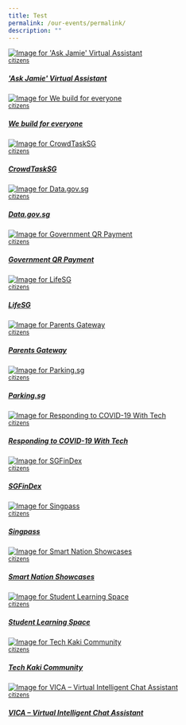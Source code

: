 ```yaml
---
title: Test
permalink: /our-events/permalink/
description: ""
---
```


<section class="bp-section bg-table-grey" id="citizens" style="display: block;">
	<div class="bp-container">
		<div class="row is-multiline"><div class="col is-one-quarter-widescreen is-one-third-desktop is-half-tablet padding--bottom--lg">
						<a href="/products-and-services/ask-jamie/" class="project-link">
		                <img src="https://d33wubrfki0l68.cloudfront.net/f61a669729f94718b8cbe980426210986589a92c/e6a9c/images/programmes/products-and-services/askjamie_thumbnail.jpg" alt="Image for 'Ask Jamie' Virtual Assistant" class="project-image">
		                <div class="project-card">
		                    <div class="project-title margin--bottom--xs">
		                    	<small class="tag is-uppercase padding--bottom--sm">citizens</small>
		                        <h5><b>'Ask Jamie' Virtual Assistant</b></h5>
		                    </div>
		                </div>
		                </a>
		            </div><div class="col is-one-quarter-widescreen is-one-third-desktop is-half-tablet padding--bottom--lg">
						<a href="/products-and-services/building-products-and-services-for-everyone/" class="project-link">
		                <img src="https://d33wubrfki0l68.cloudfront.net/c427de9e8c119cc6986650292c404558b0c11efc/4c33e/images/programmes/products-and-services/we_build_for_everyone.png" alt="Image for We build for everyone" class="project-image">
		                <div class="project-card">
		                    <div class="project-title margin--bottom--xs">
		                    	<small class="tag is-uppercase padding--bottom--sm">citizens</small>
		                        <h5><b>We build for everyone</b></h5>
		                    </div>
		                </div>
		                </a>
		            </div><div class="col is-one-quarter-widescreen is-one-third-desktop is-half-tablet padding--bottom--lg">
						<a href="/products-and-services/crowdtasksg/" class="project-link">
		                <img src="https://d33wubrfki0l68.cloudfront.net/50e8035baeee14402c6c5f7d64d6c87d2470e9ed/096e7/images/programmes/products-and-services/ctsg_thumbnail.jpg" alt="Image for CrowdTaskSG" class="project-image">
		                <div class="project-card">
		                    <div class="project-title margin--bottom--xs">
		                    	<small class="tag is-uppercase padding--bottom--sm">citizens</small>
		                        <h5><b>CrowdTaskSG</b></h5>
		                    </div>
		                </div>
		                </a>
		            </div><div class="col is-one-quarter-widescreen is-one-third-desktop is-half-tablet padding--bottom--lg">
						<a href="/products-and-services/data-gov-sg/" class="project-link">
		                <img src="https://d33wubrfki0l68.cloudfront.net/f5038336be136d613e6e8012a76120ff1330f6d6/7d501/images/programmes/products-and-services/data_gov_sg.png" alt="Image for Data.gov.sg" class="project-image">
		                <div class="project-card">
		                    <div class="project-title margin--bottom--xs">
		                    	<small class="tag is-uppercase padding--bottom--sm">citizens</small>
		                        <h5><b>Data.gov.sg</b></h5>
		                    </div>
		                </div>
		                </a>
		            </div><div class="col is-one-quarter-widescreen is-one-third-desktop is-half-tablet padding--bottom--lg">
						<a href="/products-and-services/government-qr-payment/" class="project-link">
		                <img src="https://d33wubrfki0l68.cloudfront.net/4c0022b59aa37362475e21302a336ab171b8dd8c/3fbf6/images/programmes/products-and-services/governmentqrpayment.png" alt="Image for Government QR Payment" class="project-image">
		                <div class="project-card">
		                    <div class="project-title margin--bottom--xs">
		                    	<small class="tag is-uppercase padding--bottom--sm">citizens</small>
		                        <h5><b>Government QR Payment</b></h5>
		                    </div>
		                </div>
		                </a>
		            </div><div class="col is-one-quarter-widescreen is-one-third-desktop is-half-tablet padding--bottom--lg">
						<a href="/products-and-services/lifesg/" class="project-link">
		                <img src="https://d33wubrfki0l68.cloudfront.net/9180bcd0cf77d337727b8ff12636baceacc0b2df/dde98/images/programmes/products-and-services/lifesg-header.jpg" alt="Image for LifeSG" class="project-image">
		                <div class="project-card">
		                    <div class="project-title margin--bottom--xs">
		                    	<small class="tag is-uppercase padding--bottom--sm">citizens</small>
		                        <h5><b>LifeSG</b></h5>
		                    </div>
		                </div>
		                </a>
		            </div><div class="col is-one-quarter-widescreen is-one-third-desktop is-half-tablet padding--bottom--lg">
						<a href="/products-and-services/parents-gateway/" class="project-link">
		                <img src="https://d33wubrfki0l68.cloudfront.net/56fc7aad3655442b339a0b64891b0bed1b4a729c/c4485/images/programmes/products-and-services/parentsgateway.png" alt="Image for Parents Gateway" class="project-image">
		                <div class="project-card">
		                    <div class="project-title margin--bottom--xs">
		                    	<small class="tag is-uppercase padding--bottom--sm">citizens</small>
		                        <h5><b>Parents Gateway</b></h5>
		                    </div>
		                </div>
		                </a>
		            </div><div class="col is-one-quarter-widescreen is-one-third-desktop is-half-tablet padding--bottom--lg">
						<a href="/products-and-services/parking-sg/" class="project-link">
		                <img src="https://d33wubrfki0l68.cloudfront.net/fee6a00dd83a85cebd043d2d6d1d46ff00d7adb8/7db19/images/programmes/products-and-services/parking_sg.png" alt="Image for Parking.sg" class="project-image">
		                <div class="project-card">
		                    <div class="project-title margin--bottom--xs">
		                    	<small class="tag is-uppercase padding--bottom--sm">citizens</small>
		                        <h5><b>Parking.sg</b></h5>
		                    </div>
		                </div>
		                </a>
		            </div><div class="col is-one-quarter-widescreen is-one-third-desktop is-half-tablet padding--bottom--lg">
						<a href="/products-and-services/responding-to-covid-19-with-tech/" class="project-link">
		                <img src="https://d33wubrfki0l68.cloudfront.net/8103a857449d6adbced4aa4d1bdd6449cf01bf6b/ccb4d/images/programmes/products-and-services/covid_tech.png" alt="Image for Responding to COVID-19 With Tech" class="project-image">
		                <div class="project-card">
		                    <div class="project-title margin--bottom--xs">
		                    	<small class="tag is-uppercase padding--bottom--sm">citizens</small>
		                        <h5><b>Responding to COVID-19 With Tech</b></h5>
		                    </div>
		                </div>
		                </a>
		            </div><div class="col is-one-quarter-widescreen is-one-third-desktop is-half-tablet padding--bottom--lg">
						<a href="/products-and-services/sgfindex/" class="project-link">
		                <img src="https://d33wubrfki0l68.cloudfront.net/2ce7c61c1c9c0f426a1434de5270eb1973f3be0b/c4de1/images/programmes/products-and-services/sgfindex-logo1.png" alt="Image for SGFinDex" class="project-image">
		                <div class="project-card">
		                    <div class="project-title margin--bottom--xs">
		                    	<small class="tag is-uppercase padding--bottom--sm">citizens</small>
		                        <h5><b>SGFinDex</b></h5>
		                    </div>
		                </div>
		                </a>
		            </div><div class="col is-one-quarter-widescreen is-one-third-desktop is-half-tablet padding--bottom--lg">
						<a href="/products-and-services/singpass/" class="project-link">
		                <img src="https://d33wubrfki0l68.cloudfront.net/05562d9b8fade37260a49fd512af40c4a371cd5b/422f6/images/programmes/products-and-services/singpass-thumbnail-new-2.jpg" alt="Image for Singpass" class="project-image">
		                <div class="project-card">
		                    <div class="project-title margin--bottom--xs">
		                    	<small class="tag is-uppercase padding--bottom--sm">citizens</small>
		                        <h5><b>Singpass</b></h5>
		                    </div>
		                </div>
		                </a>
		            </div><div class="col is-one-quarter-widescreen is-one-third-desktop is-half-tablet padding--bottom--lg">
						<a href="/products-and-services/smart-nation-showcases/" class="project-link">
		                <img src="https://d33wubrfki0l68.cloudfront.net/b6a7fe7fe2635b13fa67dff81fd90287942fa76e/1df28/images/programmes/products-and-services/smartnationbuilder.jpg" alt="Image for Smart Nation Showcases" class="project-image">
		                <div class="project-card">
		                    <div class="project-title margin--bottom--xs">
		                    	<small class="tag is-uppercase padding--bottom--sm">citizens</small>
		                        <h5><b>Smart Nation Showcases</b></h5>
		                    </div>
		                </div>
		                </a>
		            </div><div class="col is-one-quarter-widescreen is-one-third-desktop is-half-tablet padding--bottom--lg">
						<a href="/products-and-services/student-learning-space/" class="project-link">
		                <img src="https://d33wubrfki0l68.cloudfront.net/9715247b12d8b2a33197fc33b416b3852c601cb3/6581f/images/programmes/products-and-services/student_learning_space.png" alt="Image for Student Learning Space" class="project-image">
		                <div class="project-card">
		                    <div class="project-title margin--bottom--xs">
		                    	<small class="tag is-uppercase padding--bottom--sm">citizens</small>
		                        <h5><b>Student Learning Space</b></h5>
		                    </div>
		                </div>
		                </a>
		            </div><div class="col is-one-quarter-widescreen is-one-third-desktop is-half-tablet padding--bottom--lg">
						<a href="/products-and-services/tech-kaki-community/" class="project-link">
		                <img src="https://d33wubrfki0l68.cloudfront.net/f642abd6b29b0262aba4f8ac6be8b19ba67ab582/0701c/images/programmes/products-and-services/techkaki-thumbnail.jpg" alt="Image for Tech Kaki Community" class="project-image">
		                <div class="project-card">
		                    <div class="project-title margin--bottom--xs">
		                    	<small class="tag is-uppercase padding--bottom--sm">citizens</small>
		                        <h5><b>Tech Kaki Community</b></h5>
		                    </div>
		                </div>
		                </a>
		            </div><div class="col is-one-quarter-widescreen is-one-third-desktop is-half-tablet padding--bottom--lg">
						<a href="/products-and-services/vica/" class="project-link">
		                <img src="https://d33wubrfki0l68.cloudfront.net/d6e722d224dc620edae5c948c0b622ba81bc2fec/d7948/images/programmes/products-and-services/vica-logo-2.png" alt="Image for VICA – Virtual Intelligent Chat Assistant" class="project-image">
		                <div class="project-card">
		                    <div class="project-title margin--bottom--xs">
		                    	<small class="tag is-uppercase padding--bottom--sm">citizens</small>
		                        <h5><b>VICA – Virtual Intelligent Chat Assistant</b></h5>
		                    </div>
		                </div>
		                </a>
		            </div></div>
	</div>
</section>

<section class="bp-section bg-table-grey" id="business" style="display: none;">
	<div class="bp-container">
		<div class="row is-multiline"><div class="col is-one-quarter-widescreen is-one-third-desktop is-half-tablet padding--bottom--lg">
						<a href="/products-and-services/business-grants-portal/" class="project-link">
		                <img src="https://d33wubrfki0l68.cloudfront.net/fee34404f1bf0264d099816318eeaccfd242f21f/c2aed/images/programmes/products-and-services/businessgrantsportal.png" alt="Image for Business Grants Portal" class="project-image">
		                <div class="project-card">
		                    <div class="project-title margin--bottom--xs">
		                    	<small class="tag is-uppercase padding--bottom--sm">business</small>
		                        <h5><b>Business Grants Portal</b></h5>
		                    </div>
		                </div>
		                </a>
		            </div><div class="col is-one-quarter-widescreen is-one-third-desktop is-half-tablet padding--bottom--lg">
						<a href="/products-and-services/corppass/" class="project-link">
		                <img src="https://d33wubrfki0l68.cloudfront.net/09604565f089ffd2b1fad8e3bfae6a192a3fb9c9/79699/images/programmes/products-and-services/corppass_thumbnail_new.jpg" alt="Image for Corppass" class="project-image">
		                <div class="project-card">
		                    <div class="project-title margin--bottom--xs">
		                    	<small class="tag is-uppercase padding--bottom--sm">business</small>
		                        <h5><b>Corppass</b></h5>
		                    </div>
		                </div>
		                </a>
		            </div><div class="col is-one-quarter-widescreen is-one-third-desktop is-half-tablet padding--bottom--lg">
						<a href="/products-and-services/gobusiness/" class="project-link">
		                <img src="https://d33wubrfki0l68.cloudfront.net/1e3db23d52df0e395b1cb851d78a86fa3beb4c47/a72ec/images/programmes/products-and-services/gbtitleimage.png" alt="Image for GoBusiness Portal" class="project-image">
		                <div class="project-card">
		                    <div class="project-title margin--bottom--xs">
		                    	<small class="tag is-uppercase padding--bottom--sm">business</small>
		                        <h5><b>GoBusiness Portal</b></h5>
		                    </div>
		                </div>
		                </a>
		            </div><div class="col is-one-quarter-widescreen is-one-third-desktop is-half-tablet padding--bottom--lg">
						<a href="/products-and-services/government-on-commercial-cloud/" class="project-link">
		                <img src="https://d33wubrfki0l68.cloudfront.net/8396ef891356859d110a35591e8d351f8a8359c7/1a25e/images/programmes/products-and-services/gcc.png" alt="Image for Government on Commercial Cloud" class="project-image">
		                <div class="project-card">
		                    <div class="project-title margin--bottom--xs">
		                    	<small class="tag is-uppercase padding--bottom--sm">business</small>
		                        <h5><b>Government on Commercial Cloud</b></h5>
		                    </div>
		                </div>
		                </a>
		            </div><div class="col is-one-quarter-widescreen is-one-third-desktop is-half-tablet padding--bottom--lg">
						<a href="/products-and-services/Networked-trade-platform/" class="project-link">
		                <img src="https://d33wubrfki0l68.cloudfront.net/06ce629e890e1ce81247ecf3e0364787d016136e/82034/images/programmes/products-and-services/test1.jpg" alt="Image for Networked Trade Platform" class="project-image">
		                <div class="project-card">
		                    <div class="project-title margin--bottom--xs">
		                    	<small class="tag is-uppercase padding--bottom--sm">business</small>
		                        <h5><b>Networked Trade Platform</b></h5>
		                    </div>
		                </div>
		                </a>
		            </div><div class="col is-one-quarter-widescreen is-one-third-desktop is-half-tablet padding--bottom--lg">
						<a href="/products-and-services/unique-entity-number/" class="project-link">
		                <img src="https://d33wubrfki0l68.cloudfront.net/17c5e3525ec4dd0e46fc3596510641ce9e0fb695/45115/images/programmes/products-and-services/uen.png" alt="Image for Unique Entity Number" class="project-image">
		                <div class="project-card">
		                    <div class="project-title margin--bottom--xs">
		                    	<small class="tag is-uppercase padding--bottom--sm">business</small>
		                        <h5><b>Unique Entity Number</b></h5>
		                    </div>
		                </div>
		                </a>
		            </div></div>
	</div>
</section>

<section class="bp-section bg-table-grey" id="government" style="display: none;">
	<div class="bp-container">
		<div class="row is-multiline"><div class="col is-one-quarter-widescreen is-one-third-desktop is-half-tablet padding--bottom--lg">
						<a href="/products-and-services/cyber-security-group/" class="project-link">
		                <img src="https://d33wubrfki0l68.cloudfront.net/ea7de3627e4af261e9c5d4ee881ff9dd9e86c8d3/71355/images/programmes/products-and-services/csg.png" alt="Image for Cyber Security Group (CSG)" class="project-image">
		                <div class="project-card">
		                    <div class="project-title margin--bottom--xs">
		                    	<small class="tag is-uppercase padding--bottom--sm">government</small>
		                        <h5><b>Cyber Security Group (CSG)</b></h5>
		                    </div>
		                </div>
		                </a>
		            </div><div class="col is-one-quarter-widescreen is-one-third-desktop is-half-tablet padding--bottom--lg">
						<a href="/products-and-services/developer-portal/" class="project-link">
		                <img src="https://d33wubrfki0l68.cloudfront.net/a84a0dd4003f76ddc90cfb70c97577e72ac6a070/4b6ae/images/programmes/products-and-services/developerportal.png" alt="Image for Singapore Government Developer Portal" class="project-image">
		                <div class="project-card">
		                    <div class="project-title margin--bottom--xs">
		                    	<small class="tag is-uppercase padding--bottom--sm">government</small>
		                        <h5><b>Singapore Government Developer Portal</b></h5>
		                    </div>
		                </div>
		                </a>
		            </div><div class="col is-one-quarter-widescreen is-one-third-desktop is-half-tablet padding--bottom--lg">
						<a href="/products-and-services/digital-workplace/" class="project-link">
		                <img src="https://d33wubrfki0l68.cloudfront.net/686c81792eb66511cee6a1251da045008197ef02/a1b31/images/programmes/products-and-services/digitalworkplace.png" alt="Image for Digital Workplace" class="project-image">
		                <div class="project-card">
		                    <div class="project-title margin--bottom--xs">
		                    	<small class="tag is-uppercase padding--bottom--sm">government</small>
		                        <h5><b>Digital Workplace</b></h5>
		                    </div>
		                </div>
		                </a>
		            </div><div class="col is-one-quarter-widescreen is-one-third-desktop is-half-tablet padding--bottom--lg">
						<a href="/products-and-services/formsg/" class="project-link">
		                <img src="https://d33wubrfki0l68.cloudfront.net/acbc00ed030639208ed60565647427c534512a5e/6c4b5/images/programmes/products-and-services/formsg.png" alt="Image for FormSG" class="project-image">
		                <div class="project-card">
		                    <div class="project-title margin--bottom--xs">
		                    	<small class="tag is-uppercase padding--bottom--sm">government</small>
		                        <h5><b>FormSG</b></h5>
		                    </div>
		                </div>
		                </a>
		            </div><div class="col is-one-quarter-widescreen is-one-third-desktop is-half-tablet padding--bottom--lg">
						<a href="/products-and-services/gitsir/" class="project-link">
		                <img src="https://d33wubrfki0l68.cloudfront.net/1774f0b9332a5e66e803b29f85c2eb569545ebcd/85c7a/images/programmes/products-and-services/gitsir_thumbnail.jpg" alt="Image for Government IT Security Incident Response (GITSIR) Team" class="project-image">
		                <div class="project-card">
		                    <div class="project-title margin--bottom--xs">
		                    	<small class="tag is-uppercase padding--bottom--sm">government</small>
		                        <h5><b>Government IT Security Incident Response...</b></h5>
		                    </div>
		                </div>
		                </a>
		            </div><div class="col is-one-quarter-widescreen is-one-third-desktop is-half-tablet padding--bottom--lg">
						<a href="/products-and-services/opendoc/" class="project-link">
		                <img src="https://d33wubrfki0l68.cloudfront.net/7e5bcfc60af6a950c56839ce139f0f29cbcfd387/2f722/images/programmes/products-and-services/opendoc.png" alt="Image for OpenDoc" class="project-image">
		                <div class="project-card">
		                    <div class="project-title margin--bottom--xs">
		                    	<small class="tag is-uppercase padding--bottom--sm">government</small>
		                        <h5><b>OpenDoc</b></h5>
		                    </div>
		                </div>
		                </a>
		            </div><div class="col is-one-quarter-widescreen is-one-third-desktop is-half-tablet padding--bottom--lg">
						<a href="/products-and-services/singapore-government-tech-stack/" class="project-link">
		                <img src="https://d33wubrfki0l68.cloudfront.net/c8b9e454b71f10b73637e5d9b05702bfba8922fe/b9b31/images/programmes/products-and-services/sgts-thumbnail-foto-jet.jpg" alt="Image for Singapore Government Tech Stack" class="project-image">
		                <div class="project-card">
		                    <div class="project-title margin--bottom--xs">
		                    	<small class="tag is-uppercase padding--bottom--sm">government</small>
		                        <h5><b>Singapore Government Tech Stack</b></h5>
		                    </div>
		                </div>
		                </a>
		            </div><div class="col is-one-quarter-widescreen is-one-third-desktop is-half-tablet padding--bottom--lg">
						<a href="/products-and-services/smart-nation-sensor-platform/" class="project-link">
		                <img src="https://d33wubrfki0l68.cloudfront.net/aa3f034925204711e3f6e56b2ba25e0cf3911bfe/39a62/images/programmes/products-and-services/smartnationsensorplatform.png" alt="Image for Smart Nation Sensor Platform" class="project-image">
		                <div class="project-card">
		                    <div class="project-title margin--bottom--xs">
		                    	<small class="tag is-uppercase padding--bottom--sm">government</small>
		                        <h5><b>Smart Nation Sensor Platform</b></h5>
		                    </div>
		                </div>
		                </a>
		            </div></div>
	</div>
</section>

<script src="https://d33wubrfki0l68.cloudfront.net/js/e29869953d9f8c5a4ef50e30ab4b56011ecca894/assets/js/products-and-services.js"></script>